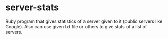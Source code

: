 # server-stats
Ruby program that gives statistics of a server given to it (public servers like Google). Also can use given txt file or others to give stats of a list of servers.
